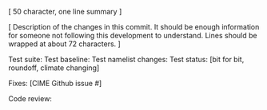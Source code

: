 [ 50 character, one line summary ]

[ Description of the changes in this commit. It should be enough
information for someone not following this development to understand. 
Lines should be wrapped at about 72 characters. ]

Test suite: 
Test baseline: 
Test namelist changes: 
Test status: [bit for bit, roundoff, climate changing]

Fixes: [CIME Github issue #]

Code review: 

